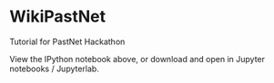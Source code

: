 # WikiPastNet
Tutorial for PastNet Hackathon

View the IPython notebook above, or download and open in Jupyter notebooks / Jupyterlab.
